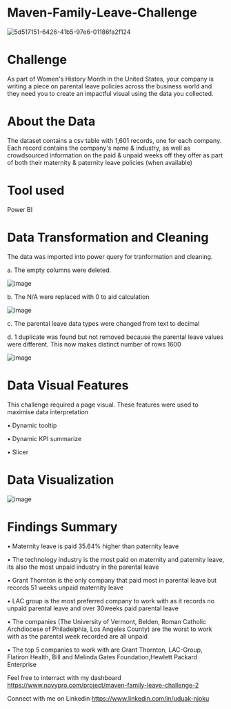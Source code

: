 # Maven-Family-Leave-Challenge
![5d517151-6426-41b5-97e6-01186fa2f124](https://user-images.githubusercontent.com/128192166/232911437-33b6ab54-9c4d-489d-a364-b84d1d65295e.png)


# Challenge

As part of Women's History Month in the United States, your company is writing a piece on parental leave policies across the business world and they need you to create an impactful visual using the data you collected.

# About the Data
The dataset contains a csv table with 1,601 records, one for each company. Each record contains the company's name & industry, as well as crowdsourced information on the paid & unpaid weeks off they offer as part of both their maternity & paternity leave policies (when available)

# Tool used
Power BI

# Data Transformation and Cleaning

The data was imported into power query for tranformation and cleaning. 

a. The empty columns were deleted.

![image](https://user-images.githubusercontent.com/128192166/232872646-4bb0f668-9086-411c-962d-d57a13c846ca.png)

b. The N/A were replaced with 0 to aid calculation

![image](https://user-images.githubusercontent.com/128192166/232874675-8b78bd5d-d0bb-45e1-8ae9-94444e2ce067.png)

c. The parental leave data types were changed from text to decimal

d. 1 duplicate was found but not removed because the parental leave values were different. This now makes distinct number of rows 1600

![image](https://user-images.githubusercontent.com/128192166/232880485-de8f20fc-69a6-4481-8b9b-e71c44c34e1d.png)


# Data Visual Features
This challenge required a page visual. These features were used to maximise data interpretation

•	Dynamic tooltip

•	Dynamic KPI summarize

•	Slicer

# Data Visualization

![image](https://user-images.githubusercontent.com/128192166/232911284-91c852c2-0de5-4915-adc2-edec34ae99f6.png)


# Findings Summary


•	Maternity leave is paid 35.64% higher than paternity leave

•	The technology industry is the most paid on maternity and paternity leave, its also the most unpaid industry in the parental leave

•	Grant Thornton is the only company that paid most in parental leave but records 51 weeks unpaid maternity leave

•	LAC group is the most preferred company to work with as it records no unpaid parental leave and over 30weeks paid parental leave

•	The companies (The University of Vermont, Belden, Roman Catholic Archdiocese of Philadelphia, Los Angeles County) are the worst to work with as the parental week recorded are all unpaid

•	The top 5 companies to work with are Grant Thornton, LAC-Group, Flatiron Health, Bill and Melinda Gates Foundation,Hewlett Packard Enterprise



Feel free to interract with my dashboard https://www.novypro.com/project/maven-family-leave-challenge-2

Connect with me on Linkedin https://www.linkedin.com/in/uduak-njoku
